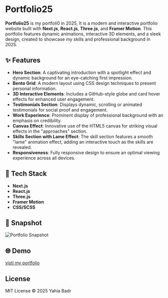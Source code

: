 # Portfolio25

**Portfolio25** is my portfoli0 in 2025, It is a modern and interactive portfolio website built with **Next.js**, **React.js**, **Three.js**, and **Framer Motion**. This portfolio features dynamic animations, interactive 3D elements, and a sleek design, created to showcase my skills and professional background in 2025.

## ✨ Features
- **Hero Section**: A captivating introduction with a spotlight effect and dynamic background for an eye-catching first impression.
- **Bento Grid**: A modern layout using CSS design techniques to present personal information.
- **3D Interactive Elements**: Includes a GitHub-style globe and card hover effects for enhanced user engagement.
- **Testimonials Section**: Displays dynamic, scrolling or animated testimonials for social proof and engagement.
- **Work Experience**: Prominent display of professional background with an emphasis on credibility.
- **Canvas Effect**: Innovative use of the HTML5 canvas for striking visual effects in the "approaches" section.
- **Skills Section with Lame Effect**: The skill section features a smooth "lame" animation effect, adding an interactive touch as the skills are revealed.
- **Responsiveness**: Fully responsive design to ensure an optimal viewing experience across all devices.

## 🚀 Tech Stack
- **Next.js**
- **React.js**
- **Three.js**
- **Framer Motion**
- **CSS/SCSS**

## 📸 Snapshot

![Portfolio Snapshot](assets/images/portfolio25-snapshot.png)

## 🌐 Demo
[visti my portfolio](https://portfolio25-one.vercel.app)

## License
MIT License © 2025 Yahia Badr
